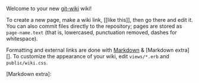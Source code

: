 Welcome to your new [git-wiki][] wiki!

To create a new page, make a wiki link, [[like this]], then go there
and edit it. You can also commit files directly to the repository;
pages are stored as `page-name.text` (that is, lowercased, punctuation
removed, dashes for whitespace).

Formatting and external links are done with [Markdown][] & [Markdown
extra][]. To customize the appearance of your wiki, edit
`views/*.erb` and `public/wiki.css`.

[git-wiki]: http://github.com/dotemacs/git-wiki
[Markdown]: http://daringfireball.net/projects/markdown/syntax
[Markdown extra]: 